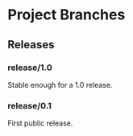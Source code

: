 # Project Branches

## Releases

### release/1.0

Stable enough for a 1.0 release.

### release/0.1

First public release.

